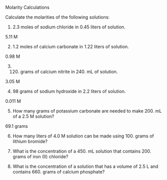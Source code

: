 Molarity Calculations

Calculate the molarities of the following solutions:

1) 2.3 moles of sodium chloride in 0.45 liters of solution.

5.11 M

2) 1.2 moles of calcium carbonate in 1.22 liters of solution.

0.98 M

3) 120. grams of calcium nitrite in 240. mL of solution.

3.05 M

4) 98 grams of sodium hydroxide in 2.2 liters of solution.

0.011 M

5) How many grams of potassium carbonate are needed to make 200. mL of a 2.5 M solution?

69.1 grams

6) How many liters of 4.0 M solution can be made using 100. grams of lithium bromide?



7) What is the concentration of a 450. mL solution that contains 200. grams of iron (II) chloride?



8) What is the concentration of a solution that has a volume of 2.5 L and contains 660. grams of calcium phosphate?

